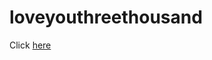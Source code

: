 # loveyouthreethousand

Click [here](https://jiancong0204.github.io/loveyouthreethousand/timewespent.html)
